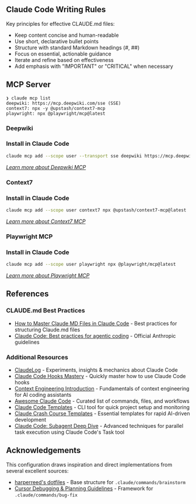 ## Claude Code Writing Rules

Key principles for effective CLAUDE.md files:

- Keep content concise and human-readable
- Use short, declarative bullet points
- Structure with standard Markdown headings (#, ##)
- Focus on essential, actionable guidance
- Iterate and refine based on effectiveness
- Add emphasis with "IMPORTANT" or "CRITICAL" when necessary

## MCP Server

```
❯ claude mcp list
deepwiki: https://mcp.deepwiki.com/sse (SSE)
context7: npx -y @upstash/context7-mcp
playwright: npx @playwright/mcp@latest
```

### Deepwiki

### Install in Claude Code

```bash
claude mcp add --scope user --transport sse deepwiki https://mcp.deepwiki.com/sse
```

_[Learn more about Deepwiki MCP](https://cognition.ai/blog/deepwiki-mcp-server)_

### Context7

### Install in Claude Code

```bash
claude mcp add --scope user context7 npx @upstash/context7-mcp@latest
```

_[Learn more about Context7 MCP](https://github.com/upstash/context7)_

### Playwright MCP

### Install in Claude Code

```bash
claude mcp add --scope user playwright npx @playwright/mcp@latest
```

_[Learn more about Playwright MCP](https://github.com/microsoft/playwright-mcp)_

## References

### CLAUDE.md Best Practices
- [How to Master Claude MD Files in Claude Code](https://empathyfirstmedia.com/claude-md-file-claude-code/) - Best practices for structuring Claude.md files
- [Claude Code: Best practices for agentic coding](https://www.anthropic.com/engineering/claude-code-best-practices) - Official Anthropic guidelines

### Additional Resources
- [ClaudeLog](https://claudelog.com/) - Experiments, insights & mechanics about Claude Code
- [Claude Code Hooks Mastery](https://github.com/disler/claude-code-hooks-mastery) - Quickly master how to use Claude Code hooks
- [Context Engineering Introduction](https://github.com/coleam00/context-engineering-intro) - Fundamentals of context engineering for AI coding assistants
- [Awesome Claude Code](https://github.com/hesreallyhim/awesome-claude-code) - Curated list of commands, files, and workflows
- [Claude Code Templates](https://github.com/davila7/claude-code-templates) - CLI tool for quick project setup and monitoring
- [Claude Crash Course Templates](https://github.com/bhancockio/claude-crash-course-templates) - Essential templates for rapid AI-driven development
- [Claude Code: Subagent Deep Dive](https://cuong.io/blog/2025/06/24-claude-code-subagent-deep-dive) - Advanced techniques for parallel task execution using Claude Code's Task tool

## Acknowledgements

This configuration draws inspiration and direct implementations from several excellent sources:

- [harperreed's dotfiles](https://github.com/harperreed/dotfiles/blob/master/.claude/commands/brainstorm.md) - Base structure for `.claude/commands/brainstorm`
- [Cursor Debugging & Planning Guidelines](https://gist.github.com/FirasLatrech/415d243f1ea48f63dfc691c8ceedefc4) - Framework for `.claude/commands/bug-fix`
